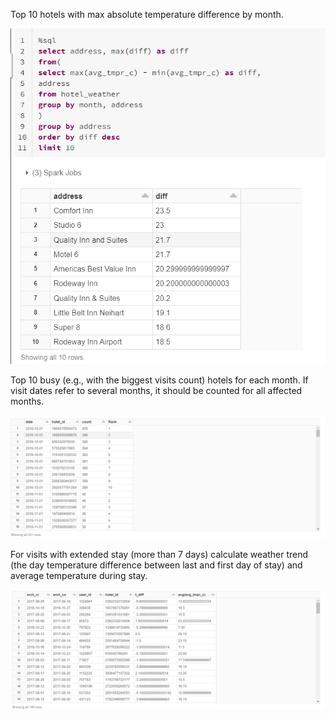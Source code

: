 Top 10 hotels with max absolute temperature difference by month.

![img.png](img.png)

Top 10 busy (e.g., with the biggest visits count) hotels for each month. If visit dates refer to several months, it should be counted for all affected months.

![img_2.png](img_2.png)

For visits with extended stay (more than 7 days) calculate weather trend (the day temperature difference between last and first day of stay) and average temperature during stay.

![img_1.png](img_1.png)

